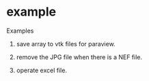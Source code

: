 # example
Examples


1) save array to vtk files for paraview.

2) remove the JPG file when there is a NEF file.

3) operate excel file.